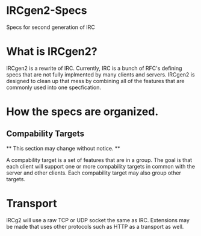 # IRCgen2-Specs
Specs for second generation of IRC

# What is IRCgen2?
IRCgen2 is a rewrite of IRC. Currently, IRC is a bunch of RFC's defining specs that are not fully implmented by many clients and servers. IRCgen2 is designed to clean up that mess by combining all of the features that are commonly used into one specfication.

# How the specs are organized.
## Compability Targets
** This section may change without notice. **

A compability target is a set of features that are in a group. The goal is that each client will support one or more compability targets in common with the server and other clients. Each compability target may also group other targets.

# Transport
IRCg2 will use a raw TCP or UDP socket the same as IRC. Extensions may be made that uses other protocols such as HTTP as a transport as well.
